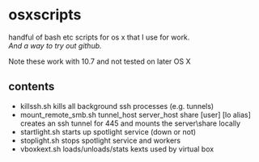 osxscripts
===============

handful of bash etc scripts for os x that I use for work.  
*And a way to try out github.*  

Note these work with 10.7 and not tested on later OS X

contents
---------

*  killssh.sh
   kills all background ssh processes (e.g. tunnels)
*  mount_remote_smb.sh tunnel_host server_host share [user] [lo alias] 
   creates an ssh tunnel for 445 and mounts the server\share locally
*  startlight.sh
   starts up spotlight service (down or not)
*  stoplight.sh
   stops spotlight service and workers
*  vboxkext.sh
   loads/unloads/stats kexts used by virtual box
